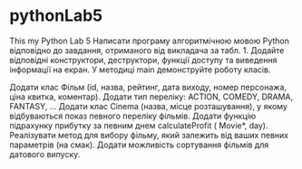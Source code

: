 # pythonLab5
This my Python Lab 5
Написати програму алгоритмічною мовою Python відповідно до завдання, отриманого від викладача за табл. 1. Додайте відповідні конструктори, деструктори, функції доступу та виведення інформації на екран. У методиці main демонструйте роботу класів.

Додати клас Фільм (id, назва, рейтинг, дата виходу, номер персонажа, ціна квитка, коментар). Додати тип переліку: ACTION, COMEDY, DRAMA, FANTASY, … Додати клас Cinema (назва, місце розташування), у якому відбуваються показ певного переліку фільмів. Додати функцію підрахунку прибутку за певним днем ​​calculateProfit ( Movie*, day). Реалізувати метод для вибору фільму, який залежить від ваших певних параметрів (на смак). Додати можливість сортування фільмів для датового випуску.
